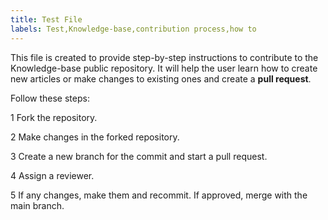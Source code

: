```yaml
---
title: Test File
labels: Test,Knowledge-base,contribution process,how to
---
```


This file is created to provide step-by-step instructions to contribute to the Knowledge-base public repository. It will help the user learn how to create new articles or make changes to existing ones and create a **pull request**.

Follow these steps:

1 Fork the repository.

2 Make changes in the forked repository.

3 Create a new branch for the commit and start a pull request.

4 Assign a reviewer.

5 If any changes, make them and recommit. If approved, merge with the main branch.
